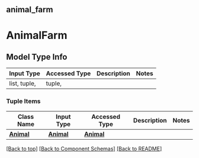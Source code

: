 <a name="top"></a>
## animal_farm
# AnimalFarm

## Model Type Info
Input Type | Accessed Type | Description | Notes
------------ | ------------- | ------------- | -------------
list, tuple,  | tuple,  |  |

### Tuple Items
Class Name | Input Type | Accessed Type | Description | Notes
------------- | ------------- | ------------- | ------------- | -------------
[**Animal**](Animal.md) | [**Animal**](Animal.md) | [**Animal**](Animal.md) |  |

[[Back to top]](#top) [[Back to Component Schemas]](../../../README.md#Component-Schemas) [[Back to README]](../../../README.md)